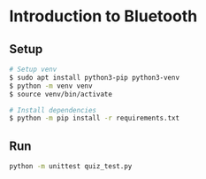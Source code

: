 # Introduction to Bluetooth

## Setup
```sh
# Setup venv
$ sudo apt install python3-pip python3-venv
$ python -m venv venv
$ source venv/bin/activate

# Install dependencies
$ python -m pip install -r requirements.txt
```

## Run
```sh
python -m unittest quiz_test.py
```
